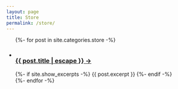```yaml
---
layout: page
title: Store
permalink: /store/
---
```


<ul class="post-list">
    {%- for post in site.categories.store -%}
    <li>
        <h3>
            <a class="post-link" href="{{ post.url | relative_url }}">
                <img src="{{post.splash_image}}"  alt=""/>
                <br />
                {{ post.title | escape }} &rarr;
            </a>
        </h3>
        {%- if site.show_excerpts -%}
            {{ post.excerpt }}
        {%- endif -%}
    </li>
    {%- endfor -%}
</ul>
